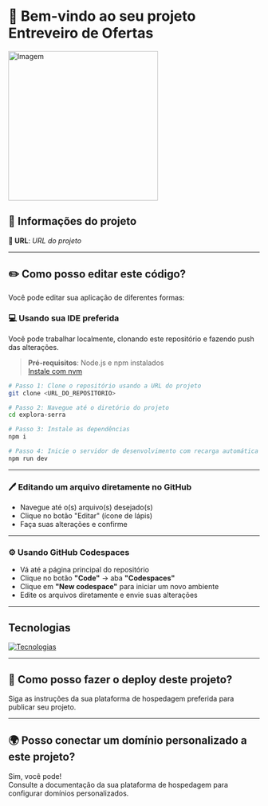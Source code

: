 # 🎉 Bem-vindo ao seu projeto **Entreveiro de Ofertas**

<img src="https://i.imgur.com/EEq4YCu.jpeg" alt="Imagem" width="300">

## 📌 Informações do projeto

**🔗 URL**: _URL do projeto_

---

## ✏️ Como posso editar este código?

Você pode editar sua aplicação de diferentes formas:

### 💻 Usando sua IDE preferida

Você pode trabalhar localmente, clonando este repositório e fazendo push das alterações.

> **Pré-requisitos**: Node.js e npm instalados  
> [Instale com nvm](https://github.com/nvm-sh/nvm#installing-and-updating)

```bash
# Passo 1: Clone o repositório usando a URL do projeto
git clone <URL_DO_REPOSITORIO>

# Passo 2: Navegue até o diretório do projeto
cd explora-serra

# Passo 3: Instale as dependências
npm i

# Passo 4: Inicie o servidor de desenvolvimento com recarga automática
npm run dev
```

---

### 🖊️ Editando um arquivo diretamente no GitHub

- Navegue até o(s) arquivo(s) desejado(s)
- Clique no botão "Editar" (ícone de lápis)
- Faça suas alterações e confirme

---

### ⚙️ Usando GitHub Codespaces

- Vá até a página principal do repositório
- Clique no botão **"Code"** → aba **"Codespaces"**
- Clique em **"New codespace"** para iniciar um novo ambiente
- Edite os arquivos diretamente e envie suas alterações

---

## Tecnologias

[![Tecnologias](https://skillicons.dev/icons?i=git,github,visualstudio,vscode,vite,typescript,react,tailwind)](https://skillicons.dev)


---

## 🚀 Como posso fazer o deploy deste projeto?

Siga as instruções da sua plataforma de hospedagem preferida para publicar seu projeto.

---

## 🌍 Posso conectar um domínio personalizado a este projeto?

Sim, você pode!  
Consulte a documentação da sua plataforma de hospedagem para configurar domínios personalizados.
